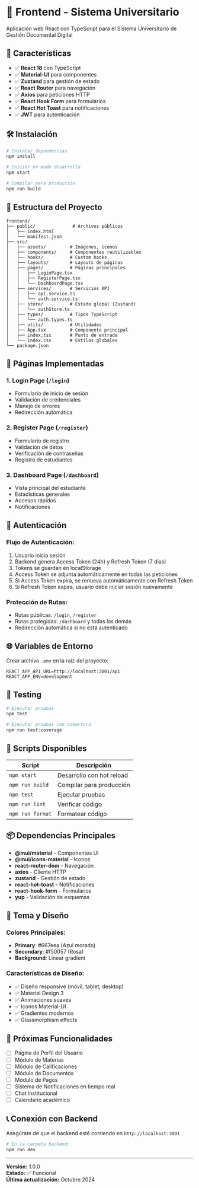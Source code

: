# 🎨 Frontend - Sistema Universitario

Aplicación web React con TypeScript para el Sistema Universitario de Gestión Documental Digital

## 🚀 Características

- ✅ **React 18** con TypeScript
- ✅ **Material-UI** para componentes
- ✅ **Zustand** para gestión de estado
- ✅ **React Router** para navegación
- ✅ **Axios** para peticiones HTTP
- ✅ **React Hook Form** para formularios
- ✅ **React Hot Toast** para notificaciones
- ✅ **JWT** para autenticación

## 🛠️ Instalación

```bash
# Instalar dependencias
npm install

# Iniciar en modo desarrollo
npm start

# Compilar para producción
npm run build
```

## 📁 Estructura del Proyecto

```
frontend/
├── public/              # Archivos públicos
│   ├── index.html
│   └── manifest.json
├── src/
│   ├── assets/         # Imágenes, iconos
│   ├── components/     # Componentes reutilizables
│   ├── hooks/          # Custom hooks
│   ├── layouts/        # Layouts de páginas
│   ├── pages/          # Páginas principales
│   │   ├── LoginPage.tsx
│   │   ├── RegisterPage.tsx
│   │   └── DashboardPage.tsx
│   ├── services/       # Servicios API
│   │   ├── api.service.ts
│   │   └── auth.service.ts
│   ├── store/          # Estado global (Zustand)
│   │   └── authStore.ts
│   ├── types/          # Tipos TypeScript
│   │   └── auth.types.ts
│   ├── utils/          # Utilidades
│   ├── App.tsx         # Componente principal
│   ├── index.tsx       # Punto de entrada
│   └── index.css       # Estilos globales
└── package.json
```

## 🎨 Páginas Implementadas

### 1. Login Page (`/login`)
- Formulario de inicio de sesión
- Validación de credenciales
- Manejo de errores
- Redirección automática

### 2. Register Page (`/register`)
- Formulario de registro
- Validación de datos
- Verificación de contraseñas
- Registro de estudiantes

### 3. Dashboard Page (`/dashboard`)
- Vista principal del estudiante
- Estadísticas generales
- Accesos rápidos
- Notificaciones

## 🔐 Autenticación

### Flujo de Autenticación:
1. Usuario inicia sesión
2. Backend genera Access Token (24h) y Refresh Token (7 días)
3. Tokens se guardan en localStorage
4. Access Token se adjunta automáticamente en todas las peticiones
5. Si Access Token expira, se renueva automáticamente con Refresh Token
6. Si Refresh Token expira, usuario debe iniciar sesión nuevamente

### Protección de Rutas:
- Rutas públicas: `/login`, `/register`
- Rutas protegidas: `/dashboard` y todas las demás
- Redirección automática si no está autenticado

## 🌐 Variables de Entorno

Crear archivo `.env` en la raíz del proyecto:

```env
REACT_APP_API_URL=http://localhost:3001/api
REACT_APP_ENV=development
```

## 🧪 Testing

```bash
# Ejecutar pruebas
npm test

# Ejecutar pruebas con cobertura
npm run test:coverage
```

## 🎯 Scripts Disponibles

| Script | Descripción |
|--------|-------------|
| `npm start` | Desarrollo con hot reload |
| `npm run build` | Compilar para producción |
| `npm test` | Ejecutar pruebas |
| `npm run lint` | Verificar código |
| `npm run format` | Formatear código |

## 📦 Dependencias Principales

- **@mui/material** - Componentes UI
- **@mui/icons-material** - Iconos
- **react-router-dom** - Navegación
- **axios** - Cliente HTTP
- **zustand** - Gestión de estado
- **react-hot-toast** - Notificaciones
- **react-hook-form** - Formularios
- **yup** - Validación de esquemas

## 🎨 Tema y Diseño

### Colores Principales:
- **Primary**: #667eea (Azul morado)
- **Secondary**: #f50057 (Rosa)
- **Background**: Linear gradient

### Características de Diseño:
- ✅ Diseño responsive (móvil, tablet, desktop)
- ✅ Material Design 3
- ✅ Animaciones suaves
- ✅ Iconos Material-UI
- ✅ Gradientes modernos
- ✅ Glassmorphism effects

## 🚀 Próximas Funcionalidades

- [ ] Página de Perfil del Usuario
- [ ] Módulo de Materias
- [ ] Módulo de Calificaciones
- [ ] Módulo de Documentos
- [ ] Módulo de Pagos
- [ ] Sistema de Notificaciones en tiempo real
- [ ] Chat institucional
- [ ] Calendario académico

## 📞 Conexión con Backend

Asegúrate de que el backend esté corriendo en `http://localhost:3001`

```bash
# En la carpeta backend:
npm run dev
```

---

**Versión:** 1.0.0  
**Estado:** ✅ Funcional  
**Última actualización:** Octubre 2024

